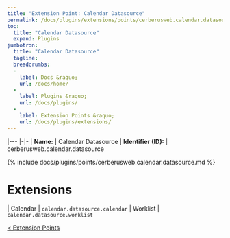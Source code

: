 ```yaml
---
title: "Extension Point: Calendar Datasource"
permalink: /docs/plugins/extensions/points/cerberusweb.calendar.datasource/
toc:
  title: "Calendar Datasource"
  expand: Plugins
jumbotron:
  title: "Calendar Datasource"
  tagline: 
  breadcrumbs:
  -
    label: Docs &raquo;
    url: /docs/home/
  -
    label: Plugins &raquo;
    url: /docs/plugins/
  -
    label: Extension Points &raquo;
    url: /docs/plugins/extensions/
---
```


|---
|-|-
| **Name:** | Calendar Datasource
| **Identifier (ID):** | cerberusweb.calendar.datasource

{% include docs/plugins/points/cerberusweb.calendar.datasource.md %}

# Extensions

| Calendar | `calendar.datasource.calendar`
| Worklist | `calendar.datasource.worklist`

<div class="section-nav">
	<div class="left">
		<a href="/docs/plugins/extensions/#extension-points" class="prev">&lt; Extension Points</a>
	</div>
	<div class="right align-right">
	</div>
</div>
<div class="clear"></div>